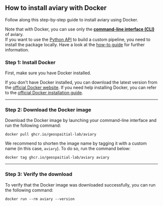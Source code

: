 <style>
  .md-sidebar--secondary { visibility: hidden }
</style>

## How to install aviary with Docker

Follow along this step-by-step guide to install aviary using Docker.

Note that with Docker, you can use only the [**command-line interface (CLI)**](../../cli_reference/index.md)
of aviary.<br />
If you want to use the [Python API](../../api_reference/index.md)
to build a custom pipeline, you need to install the package locally.
Have a look at the [how-to guide](how_to_install_aviary_with_pip.md) for further information.

### Step 1: Install Docker

First, make sure you have Docker installed.

If you don't have Docker installed, you can download the latest version from the
[official Docker website](https://www.docker.com).
If you need help installing Docker, you can refer to the
[official Docker installation guide](https://docs.docker.com/get-docker).

---

### Step 2: Download the Docker image

Download the Docker image by launching your command-line interface and run the following command:

```
docker pull ghcr.io/geospaitial-lab/aviary
```

We recommend to shorten the image name by tagging it with a custom name (in this case, `aviary`).
To do so, run the command below:

```
docker tag ghcr.io/geospaitial-lab/aviary aviary
```

---

### Step 3: Verify the download

To verify that the Docker image was downloaded successfully, you can run the following command:

```
docker run --rm aviary --version
```
